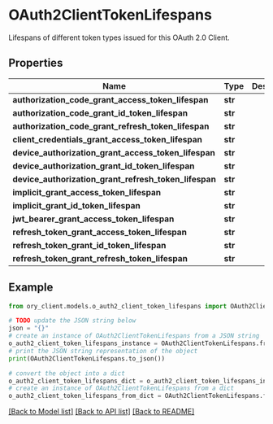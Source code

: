 # OAuth2ClientTokenLifespans

Lifespans of different token types issued for this OAuth 2.0 Client.

## Properties

Name | Type | Description | Notes
------------ | ------------- | ------------- | -------------
**authorization_code_grant_access_token_lifespan** | **str** |  | [optional] 
**authorization_code_grant_id_token_lifespan** | **str** |  | [optional] 
**authorization_code_grant_refresh_token_lifespan** | **str** |  | [optional] 
**client_credentials_grant_access_token_lifespan** | **str** |  | [optional] 
**device_authorization_grant_access_token_lifespan** | **str** |  | [optional] 
**device_authorization_grant_id_token_lifespan** | **str** |  | [optional] 
**device_authorization_grant_refresh_token_lifespan** | **str** |  | [optional] 
**implicit_grant_access_token_lifespan** | **str** |  | [optional] 
**implicit_grant_id_token_lifespan** | **str** |  | [optional] 
**jwt_bearer_grant_access_token_lifespan** | **str** |  | [optional] 
**refresh_token_grant_access_token_lifespan** | **str** |  | [optional] 
**refresh_token_grant_id_token_lifespan** | **str** |  | [optional] 
**refresh_token_grant_refresh_token_lifespan** | **str** |  | [optional] 

## Example

```python
from ory_client.models.o_auth2_client_token_lifespans import OAuth2ClientTokenLifespans

# TODO update the JSON string below
json = "{}"
# create an instance of OAuth2ClientTokenLifespans from a JSON string
o_auth2_client_token_lifespans_instance = OAuth2ClientTokenLifespans.from_json(json)
# print the JSON string representation of the object
print(OAuth2ClientTokenLifespans.to_json())

# convert the object into a dict
o_auth2_client_token_lifespans_dict = o_auth2_client_token_lifespans_instance.to_dict()
# create an instance of OAuth2ClientTokenLifespans from a dict
o_auth2_client_token_lifespans_from_dict = OAuth2ClientTokenLifespans.from_dict(o_auth2_client_token_lifespans_dict)
```
[[Back to Model list]](../README.md#documentation-for-models) [[Back to API list]](../README.md#documentation-for-api-endpoints) [[Back to README]](../README.md)


